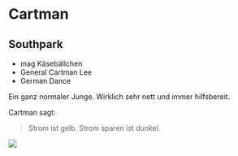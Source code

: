 # Cartman
## Southpark
* mag Käsebällchen
* General Cartman Lee
* German Dance

Ein ganz normaler Junge. Wirklich sehr nett und immer hilfsbereit.

Cartman sagt:
> Strom ist gelb.
> Strom sparen ist dunkel.

<img src="http://images.tvfanatic.com/iu/t_full/v1371142719/cartman-as-general-lee.png"/>

